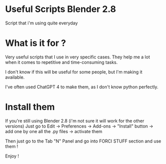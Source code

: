 # Useful Scripts Blender 2.8
 Script that i'm using quite everyday 

# What is it for ?

Very useful scripts that I use in very specific cases. They help me a lot when it comes to repetitive and time-consuming tasks.

I don't know if this will be useful for some people, but I'm making it available.

I've often used ChatGPT 4 to make them, as I don't know python perfectly.

# Install them 

If you're still using Blender 2.8 (i'm not sure it will work for the other versions) 
Just go to Edit -> Preferences -> Add-ons -> "Install" button -> add one by one all the .py files -> activate them

Then just go to the Tab "N" Panel and go into FORCI STUFF section and use them ! 

Enjoy ! 
